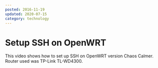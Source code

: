 ```yaml
---
posted: 2016-11-19
updated: 2020-07-15
category: technology
---
```


# Setup SSH on OpenWRT

This video shows how to set up SSH on OpenWRT version Chaos Calmer. Router used was  TP-Link TL-WD4300.


